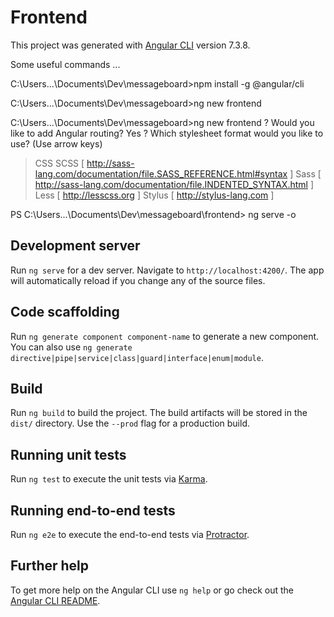 # Frontend

This project was generated with [Angular CLI](https://github.com/angular/angular-cli) version 7.3.8.

Some useful commands ...

C:\Users\...\Documents\Dev\messageboard>npm install -g @angular/cli

C:\Users\...\Documents\Dev\messageboard>ng new frontend



C:\Users\...\Documents\Dev\messageboard>ng new frontend
? Would you like to add Angular routing? Yes
? Which stylesheet format would you like to use? (Use arrow keys)
> CSS
  SCSS   [ http://sass-lang.com/documentation/file.SASS_REFERENCE.html#syntax ]
  Sass   [ http://sass-lang.com/documentation/file.INDENTED_SYNTAX.html       ]
  Less   [ http://lesscss.org                                                 ]
  Stylus [ http://stylus-lang.com                                             ]


PS C:\Users\...\Documents\Dev\messageboard\frontend> ng serve -o

## Development server

Run `ng serve` for a dev server. Navigate to `http://localhost:4200/`. The app will automatically reload if you change any of the source files.

## Code scaffolding

Run `ng generate component component-name` to generate a new component. You can also use `ng generate directive|pipe|service|class|guard|interface|enum|module`.

## Build

Run `ng build` to build the project. The build artifacts will be stored in the `dist/` directory. Use the `--prod` flag for a production build.

## Running unit tests

Run `ng test` to execute the unit tests via [Karma](https://karma-runner.github.io).

## Running end-to-end tests

Run `ng e2e` to execute the end-to-end tests via [Protractor](http://www.protractortest.org/).

## Further help

To get more help on the Angular CLI use `ng help` or go check out the [Angular CLI README](https://github.com/angular/angular-cli/blob/master/README.md).
